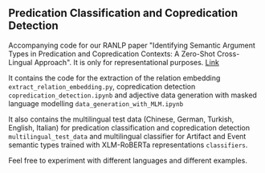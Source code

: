 ## Predication Classification and Copredication Detection


Accompanying code for our RANLP paper "Identifying Semantic Argument Types in Predication and Copredication Contexts: A Zero-Shot Cross-Lingual Approach". It is only for representational purposes. [Link](https://cococo.phil.hhu.de/wp-content/uploads/2023/08/RANLP_2023_copredication.pdf)


It contains the code for the extraction of the relation embedding ```extract_relation_embedding.py```, copredication detection ```copredication_detection.ipynb``` and adjective data generation with masked language modelling ```data_generation_with_MLM.ipynb```


It also contains the multilingual test data (Chinese, German, Turkish, English, Italian) for predication classification and copredication detection ```multilingual_test_data``` and multilingual classifier for Artifact and Event semantic types trained with XLM-RoBERTa representations ```classifiers```.




Feel free to experiment with different languages and different examples.

